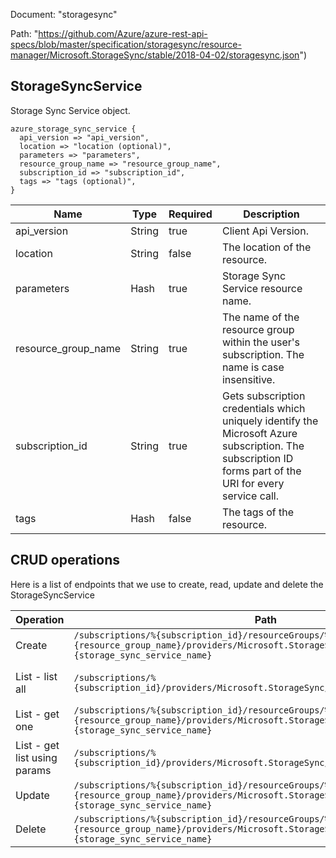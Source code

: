 Document: "storagesync"


Path: "https://github.com/Azure/azure-rest-api-specs/blob/master/specification/storagesync/resource-manager/Microsoft.StorageSync/stable/2018-04-02/storagesync.json")

## StorageSyncService

Storage Sync Service object.

```puppet
azure_storage_sync_service {
  api_version => "api_version",
  location => "location (optional)",
  parameters => "parameters",
  resource_group_name => "resource_group_name",
  subscription_id => "subscription_id",
  tags => "tags (optional)",
}
```

| Name        | Type           | Required       | Description       |
| ------------- | ------------- | ------------- | ------------- |
|api_version | String | true | Client Api Version. |
|location | String | false | The location of the resource. |
|parameters | Hash | true | Storage Sync Service resource name. |
|resource_group_name | String | true | The name of the resource group within the user's subscription. The name is case insensitive. |
|subscription_id | String | true | Gets subscription credentials which uniquely identify the Microsoft Azure subscription. The subscription ID forms part of the URI for every service call. |
|tags | Hash | false | The tags of the resource. |



## CRUD operations

Here is a list of endpoints that we use to create, read, update and delete the StorageSyncService

| Operation | Path | Verb | Description | OperationID |
| ------------- | ------------- | ------------- | ------------- | ------------- |
|Create|`/subscriptions/%{subscription_id}/resourceGroups/%{resource_group_name}/providers/Microsoft.StorageSync/storageSyncServices/%{storage_sync_service_name}`|Put|Create a new StorageSyncService.|StorageSyncServices_Create|
|List - list all|`/subscriptions/%{subscription_id}/providers/Microsoft.StorageSync/storageSyncServices`|Get|Get a StorageSyncService list by subscription.|StorageSyncServices_ListBySubscription|
|List - get one|`/subscriptions/%{subscription_id}/resourceGroups/%{resource_group_name}/providers/Microsoft.StorageSync/storageSyncServices/%{storage_sync_service_name}`|Get|Get a given StorageSyncService.|StorageSyncServices_Get|
|List - get list using params|`/subscriptions/%{subscription_id}/providers/Microsoft.StorageSync/storageSyncServices`|Get|Get a StorageSyncService list by subscription.|StorageSyncServices_ListBySubscription|
|Update|`/subscriptions/%{subscription_id}/resourceGroups/%{resource_group_name}/providers/Microsoft.StorageSync/storageSyncServices/%{storage_sync_service_name}`|Put|Create a new StorageSyncService.|StorageSyncServices_Create|
|Delete|`/subscriptions/%{subscription_id}/resourceGroups/%{resource_group_name}/providers/Microsoft.StorageSync/storageSyncServices/%{storage_sync_service_name}`|Delete|Delete a given StorageSyncService.|StorageSyncServices_Delete|
